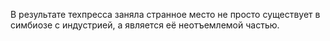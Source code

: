 В результате техпресса заняла странное место не просто существует в симбиозе с индустрией, а является её неотъемлемой частью.